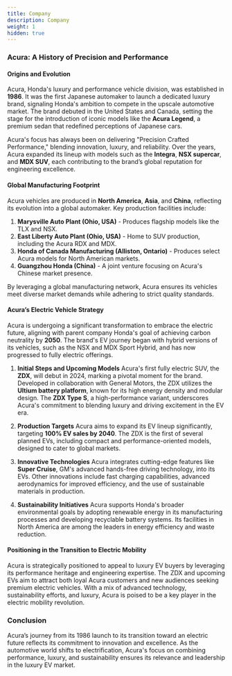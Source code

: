 ```yaml
---
title: Company
description: Company
weight: 1
hidden: true
---
```


### Acura: A History of Precision and Performance

#### Origins and Evolution
Acura, Honda's luxury and performance vehicle division, was established in **1986**. It was the first Japanese automaker to launch a dedicated luxury brand, signaling Honda's ambition to compete in the upscale automotive market. The brand debuted in the United States and Canada, setting the stage for the introduction of iconic models like the **Acura Legend**, a premium sedan that redefined perceptions of Japanese cars.

Acura's focus has always been on delivering "Precision Crafted Performance," blending innovation, luxury, and reliability. Over the years, Acura expanded its lineup with models such as the **Integra**, **NSX supercar**, and **MDX SUV**, each contributing to the brand’s global reputation for engineering excellence.

#### Global Manufacturing Footprint
Acura vehicles are produced in **North America**, **Asia**, and **China**, reflecting its evolution into a global automaker. Key production facilities include:

1. **Marysville Auto Plant (Ohio, USA)** - Produces flagship models like the TLX and NSX.
2. **East Liberty Auto Plant (Ohio, USA)** - Home to SUV production, including the Acura RDX and MDX.
3. **Honda of Canada Manufacturing (Alliston, Ontario)** - Produces select Acura models for North American markets.
4. **Guangzhou Honda (China)** - A joint venture focusing on Acura's Chinese market presence.

By leveraging a global manufacturing network, Acura ensures its vehicles meet diverse market demands while adhering to strict quality standards.

#### Acura’s Electric Vehicle Strategy
Acura is undergoing a significant transformation to embrace the electric future, aligning with parent company Honda's goal of achieving carbon neutrality by **2050**. The brand's EV journey began with hybrid versions of its vehicles, such as the NSX and MDX Sport Hybrid, and has now progressed to fully electric offerings.

1. **Initial Steps and Upcoming Models**
   Acura's first fully electric SUV, the **ZDX**, will debut in 2024, marking a pivotal moment for the brand. Developed in collaboration with General Motors, the ZDX utilizes the **Ultium battery platform**, known for its high energy density and modular design. The **ZDX Type S**, a high-performance variant, underscores Acura's commitment to blending luxury and driving excitement in the EV era.

2. **Production Targets**
   Acura aims to expand its EV lineup significantly, targeting **100% EV sales by 2040**. The ZDX is the first of several planned EVs, including compact and performance-oriented models, designed to cater to global markets.

3. **Innovative Technologies**
   Acura integrates cutting-edge features like **Super Cruise**, GM's advanced hands-free driving technology, into its EVs. Other innovations include fast charging capabilities, advanced aerodynamics for improved efficiency, and the use of sustainable materials in production.

4. **Sustainability Initiatives**
   Acura supports Honda's broader environmental goals by adopting renewable energy in its manufacturing processes and developing recyclable battery systems. Its facilities in North America are among the leaders in energy efficiency and waste reduction.

#### Positioning in the Transition to Electric Mobility
Acura is strategically positioned to appeal to luxury EV buyers by leveraging its performance heritage and engineering expertise. The ZDX and upcoming EVs aim to attract both loyal Acura customers and new audiences seeking premium electric vehicles. With a mix of advanced technology, sustainability efforts, and luxury, Acura is poised to be a key player in the electric mobility revolution.

### Conclusion
Acura’s journey from its 1986 launch to its transition toward an electric future reflects its commitment to innovation and excellence. As the automotive world shifts to electrification, Acura's focus on combining performance, luxury, and sustainability ensures its relevance and leadership in the luxury EV market.